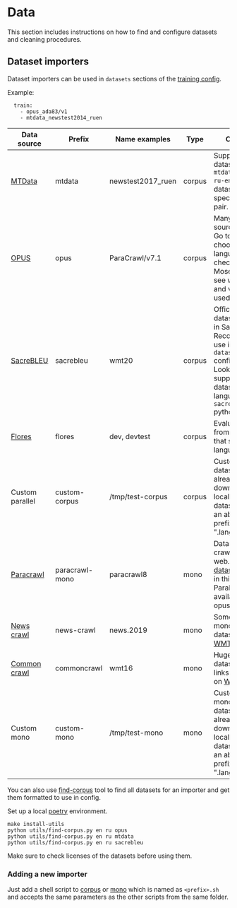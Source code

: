 # Data

This section includes instructions on how to find and configure datasets and cleaning procedures.

## Dataset importers

Dataset importers can be used in `datasets` sections of the [training config](/configs/config.test.yml).

Example:
```
  train:
    - opus_ada83/v1
    - mtdata_newstest2014_ruen
```

Data source | Prefix | Name examples | Type | Comments
--- | --- | --- | ---| ---
[MTData](https://github.com/thammegowda/mtdata) | mtdata | newstest2017_ruen | corpus | Supports many datasets. Run `mtdata list -l ru-en` to see datasets for a specific language pair.
[OPUS](opus.nlpl.eu/) | opus | ParaCrawl/v7.1 | corpus | Many open source datasets. Go to the website, choose a language pair, check links under Moses column to see what names and version is used in a link.
[SacreBLEU](https://github.com/mjpost/sacrebleu) | sacrebleu | wmt20 | corpus | Official evaluation datasets available in SacreBLEU tool. Recommended to use in `datasets:test` config section. Look up supported datasets and language pairs in `sacrebleu.dataset` python module.
[Flores](https://github.com/facebookresearch/flores) | flores | dev, devtest | corpus | Evaluation dataset from Facebook that supports 100 languages.
Custom parallel | custom-corpus | /tmp/test-corpus | corpus | Custom parallel dataset that is already downloaded to a local disk. The dataset name is an absolute path prefix without ".lang.gz"
[Paracrawl](https://paracrawl.eu/) | paracrawl-mono | paracrawl8 | mono | Datasets that are crawled from the web. Only [mono datasets](https://paracrawl.eu/index.php/moredata) are used in this importer. Parallel corpus is available using opus importer.
[News crawl](http://data.statmt.org/news-crawl) | news-crawl | news.2019 | mono | Some news monolingual datasets from [WMT21](https://www.statmt.org/wmt21/translation-task.html)
[Common crawl](https://commoncrawl.org/) | commoncrawl | wmt16 | mono | Huge web crawl datasets. The links are posted on [WMT21](https://www.statmt.org/wmt21/translation-task.html)
Custom mono | custom-mono | /tmp/test-mono | mono | Custom monolingual dataset that is already downloaded to a local disk. The dataset name is an absolute path prefix without ".lang.gz"

You can also use [find-corpus](/pipeline/utils/find-corpus.py) tool to find all datasets for an importer and get them formatted to use in config.

Set up a local [poetry](https://python-poetry.org/) environment.
```
make install-utils
python utils/find-corpus.py en ru opus
python utils/find-corpus.py en ru mtdata
python utils/find-corpus.py en ru sacrebleu
```
Make sure to check licenses of the datasets before using them.

### Adding a new importer

Just add a shell script to [corpus](/pipeline/data/importers/corpus) or [mono](/pipeline/data/importers/mono) which is named as `<prefix>.sh` 
and accepts the same parameters as the other scripts from the same folder.
